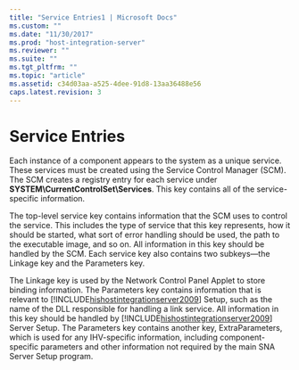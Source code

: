 ```yaml
---
title: "Service Entries1 | Microsoft Docs"
ms.custom: ""
ms.date: "11/30/2017"
ms.prod: "host-integration-server"
ms.reviewer: ""
ms.suite: ""
ms.tgt_pltfrm: ""
ms.topic: "article"
ms.assetid: c34d03aa-a525-4dee-91d8-13aa36488e56
caps.latest.revision: 3
---
```

# Service Entries
Each instance of a component appears to the system as a unique service. These services must be created using the Service Control Manager (SCM). The SCM creates a registry entry for each service under **SYSTEM\CurrentControlSet\Services**. This key contains all of the service-specific information.  
  
 The top-level service key contains information that the SCM uses to control the service. This includes the type of service that this key represents, how it should be started, what sort of error handling should be used, the path to the executable image, and so on. All information in this key should be handled by the SCM. Each service key also contains two subkeys—the Linkage key and the Parameters key.  
  
 The Linkage key is used by the Network Control Panel Applet to store binding information. The Parameters key contains information that is relevant to [!INCLUDE[hishostintegrationserver2009](../includes/hishostintegrationserver2009-md.md)] Setup, such as the name of the DLL responsible for handling a link service. All information in this key should be handled by [!INCLUDE[hishostintegrationserver2009](../includes/hishostintegrationserver2009-md.md)] Server Setup. The Parameters key contains another key, ExtraParameters, which is used for any IHV-specific information, including component-specific parameters and other information not required by the main SNA Server Setup program.